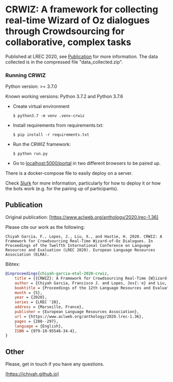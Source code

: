 CRWIZ: A framework for collecting real-time Wizard of Oz dialogues through Crowdsourcing for collaborative, complex tasks
==============================================================================

Published at LREC 2020, see [Publication] for more information. The data collected is in the compressed file "data_collected.zip".


### Running CRWIZ

Python version: >= 3.7.0

Known working versions: Python 3.7.2 and Python 3.7.6

- Create virtual environment

      $ python3.7 -m venv .venv-crwiz

- Install requirements from requirements.txt:

      $ pip install -r requirements.txt

- Run the CRWIZ framework:

      $ python run.py

- Go to [localhost:5000/portal] in two different browsers to be paired up.


There is a docker-compose file to easily deploy on a server.


Check [Slurk] for more information, particularly for how to deploy it or how the bots work (e.g. for the pairing up of participants).


## Publication

Original publication: [https://www.aclweb.org/anthology/2020.lrec-1.36]

Please cite our work as the following:

    Chiyah Garcia, F., Lopes, J., Liu, X., and Hastie, H. 2020. CRWIZ: A Framework for Crowdsourcing Real-Time Wizard-of-Oz Dialogues. In Proceedings of the Twelfth International Conference on Language Resources and Evaluation (LREC 2020). European Language Resources Association (ELRA).

Bibtex:

```bibtex
@inproceedings{chiyah-garcia-etal-2020-crwiz,
    title = {{CRWIZ}: A Framework for Crowdsourcing Real-Time {W}izard-of-{O}z Dialogues},
    author = {Chiyah Garcia, Francisco J. and Lopes, Jos{\'e} and Liu, Xingkun and Hastie, Helen},
    booktitle = {Proceedings of the 12th Language Resources and Evaluation Conference},
    month = {5},
    year = {2020},
    series = {LREC '20},
    address = {Marseille, France},
    publisher = {European Language Resources Association},
    url = {https://www.aclweb.org/anthology/2020.lrec-1.36},
    pages = {288--297},
    language = {English},
    ISBN = {979-10-95546-34-4},
}

```

## Other

Please, get in touch if you have any questions.

[https://jchiyah.github.io]


[Slurk]: https://clp-research.github.io/slurk/slurk_about.html#slurk-about
[localhost:5000/portal]: http://localhost:5000/portal
[publication]: #Publication
[https://jchiyah.github.io]: https://jchiyah.github.io
